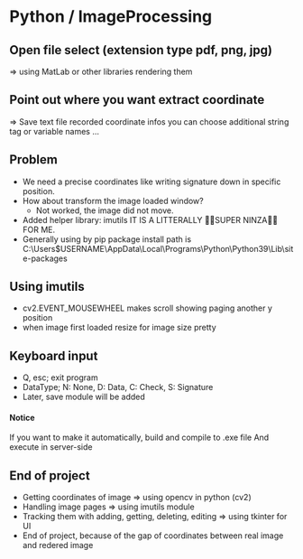 # Python / ImageProcessing

## Open file select (extension type pdf, png, jpg)
=> using MatLab or other libraries rendering them

## Point out where you want extract coordinate
=> Save text file recorded coordinate infos
you can choose additional string tag or variable names ...

## Problem
- We need a precise coordinates like writing signature down in specific position.
- How about transform the image loaded window?
    - Not worked, the image did not move.
- Added helper library: imutils IT IS A LITTERALLY 🐱‍👤SUPER NINZA🐱‍👤 FOR ME.
- Generally using by pip package install path is C:\Users\$USERNAME\AppData\Local\Programs\Python\Python39\Lib\site-packages

## Using imutils
- cv2.EVENT_MOUSEWHEEL makes scroll showing paging another y position
- when image first loaded resize for image size pretty

## Keyboard input
- Q, esc; exit program
- DataType; N: None, D: Data, C: Check, S: Signature
- Later, save module will be added

#### Notice
If you want to make it automatically, build and compile to .exe file 
And execute in server-side


## End of project
- Getting coordinates of image                           => using opencv in python (cv2)
- Handling image pages                                   => using imutils module
- Tracking them with adding, getting, deleting, editing  => using tkinter for UI
- End of project, because of the gap of coordinates between real image and redered image
